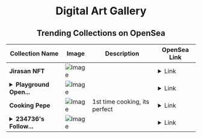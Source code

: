 <div align="center">

# Digital Art Gallery

## Trending Collections on OpenSea

| Collection Name                       | Image                                                                                     | Description                       | OpenSea Link                                                                                          |
|---------------------------------------|-------------------------------------------------------------------------------------------|-----------------------------------|--------------------------------------------------------------------------------------------------------|
| **Jirasan NFT** | ![Image](https://i.seadn.io/s/raw/files/65b4228645e1181185ddc5d713953170.gif?w=500&auto=format?w=200&auto=format) |  | <details><summary>Link</summary>[Jirasan NFT](https://opensea.io/collection/jirasan-nft-1)</details> |
| **<details><summary>Playground Open...</summary>Playground Open Ticketing Ecosystem Event 11686</details>** | ![Image](https://i.seadn.io/s/raw/files/ad4b567b5e819f5eb9dc8588aeb6896f.png?w=500&auto=format?w=200&auto=format) |  | <details><summary>Link</summary>[Playground Open Ticketing Ecosystem Event 11686](https://opensea.io/collection/playground-open-ticketing-ecosystem-event-11686)</details> |
| **Cooking Pepe** | ![Image](https://i.seadn.io/s/raw/files/878b8ce35dce33bd71dbc3f09d3cf46a.jpg?w=500&auto=format?w=200&auto=format) | 1st time cooking, its perfect | <details><summary>Link</summary>[Cooking Pepe](https://opensea.io/collection/cooking-pepe)</details> |
| **<details><summary>234736's Follow...</summary>234736's Follower</details>** | ![Image](https://i.seadn.io/s/raw/files/19f9f090920392cc3650cbdf4361755b.png?w=500&auto=format?w=200&auto=format) |  | <details><summary>Link</summary>[234736's Follower](https://opensea.io/collection/234736-s-follower)</details> |

</div>
